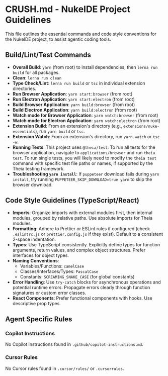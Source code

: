 # CRUSH.md - NukeIDE Project Guidelines

This file outlines the essential commands and code style conventions for the NukeIDE project, to assist agentic coding tools.

## Build/Lint/Test Commands

- **Overall Build**: `yarn` (from root) to install dependencies, then `lerna run build` for all packages.
- **Clean**: `lerna run clean`
- **Type Check/Lint**: `lerna run build` or `tsc` in individual extension directories.
- **Run Browser Application**: `yarn start:browser` (from root)
- **Run Electron Application**: `yarn start:electron` (from root)
- **Build Browser Application**: `yarn build:browser` (from root)
- **Build Electron Application**: `yarn build:electron` (from root)
- **Watch mode for Browser Application**: `yarn watch:browser` (from root)
- **Watch mode for Electron Application**: `yarn watch:electron` (from root)
- **Extension Build**: From an extension's directory (e.g., `extensions/nuke-essentials`), run `yarn build` or `tsc`.
- **Extension Watch**: From an extension's directory, run `yarn watch` or `tsc -w`.
- **Running Tests**: This project uses `@theia/test`. To run all tests for the browser application, navigate to `applications/browser` and run `theia test`. To run single tests, you will likely need to modify the `theia test` command with specific test file paths or names, if supported by the Theia testing framework.
- **Troubleshooting `yarn install`**: If `puppeteer` download fails during `yarn install`, try running `PUPPETEER_SKIP_DOWNLOAD=true yarn` to skip the browser download.

## Code Style Guidelines (TypeScript/React)

- **Imports**: Organize imports with external modules first, then internal modules, grouped by relative paths. Use absolute imports for Theia modules.
- **Formatting**: Adhere to Prettier or ESLint rules if configured (check `.eslintrc.js` or `prettier.config.js` if they exist). Default to a consistent 2-space indentation.
- **Types**: Use TypeScript consistently. Explicitly define types for function arguments, return values, and complex object structures. Prefer interfaces for object types.
- **Naming Conventions**:
  - Variables/Functions: `camelCase`
  - Classes/Interfaces/Types: `PascalCase`
  - Constants: `SCREAMING_SNAKE_CASE` (for global constants)
- **Error Handling**: Use `try-catch` blocks for asynchronous operations and potential runtime errors. Propagate errors clearly through function signatures or custom error classes.
- **React Components**: Prefer functional components with hooks. Use descriptive prop types.

## Agent Specific Rules

### Copilot Instructions

No Copilot instructions found in `.github/copilot-instructions.md`.

### Cursor Rules

No Cursor rules found in `.cursor/rules/` or `.cursorrules`.
